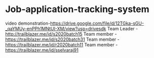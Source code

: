 # Job-application-tracking-system
video demonstration-https://drive.google.com/file/d/12TGka-sGU-_qaYMUy-enPPh1MNtUI-XM/view?usp=drivesdk
Team Leader - http://trailblazer.me/id/s2020batch15
Team member - https://trailblazer.me/id/s2020batch31
Team member - https://trailblazer.me/id/r2020batch11
Team member - https://trailblazer.me/id/sselvaraj91
